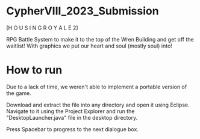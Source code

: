 # CypherVIII_2023_Submission

[H O U S I N G R O Y A L E 2]

RPG Battle System to make it to the top of the Wren Building and get off the waitlist! With graphics we put our heart and soul (mostly soul) into!

# How to run
Due to a lack of time, we weren't able to implement a portable version of the game.  
  
Download and extract the file into any directory and open it using Eclipse. Navigate to it using the Project Explorer and run the "DesktopLauncher.java" file in the desktop directory.

Press Spacebar to progress to the next dialogue box.
